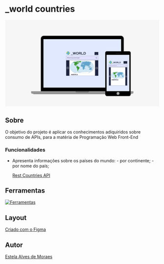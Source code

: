 # _world countries

![Layout do Site](./img/landing.jpg)

## Sobre
O objetivo do projeto é aplicar os conhecimentos adiquiridos sobre consumo de APIs, para a matéria de Programação Web Front-End

### Funcionalidades 
- Apresenta informações sobre os países do mundo:
      - por continente;
      - por nome do país;

  [Rest Countries API](https://restcountries.com/)

## Ferramentas
[![Ferramentas](https://skillicons.dev/icons?i=js,html,css,figma)](https://skillicons.dev)

## Layout 
[Criado com o Figma](https://www.figma.com/file/Fz1zupmfNGBMycAwQNR7eJ/_world?type=design&node-id=0%3A1&mode=design&t=UkErC4lteGApcblm-1)

## Autor
[Estela Alves de Moraes](https://github.com/estelalm)
